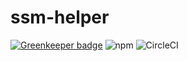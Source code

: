 # ssm-helper

[![Greenkeeper badge](https://badges.greenkeeper.io/PacktDev/ssm-helper.svg)](https://greenkeeper.io/)
![npm](https://img.shields.io/npm/v/@packt/ssm-helper.svg)
![CircleCI](https://img.shields.io/circleci/build/gh/PacktDev/ssm-helper/master.svg)
